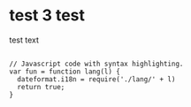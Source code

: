 <div class="included" src="include.html"></div>

<h1>test 3 test</h1>
<p>test text</p>
<pre class="hljs highlight language-js"><code>
// Javascript code with syntax highlighting.
var fun = function lang(l) {
  dateformat.i18n = require('./lang/' + l)
  return true;
}</code></pre>


<div class="included" src="styles.html"></div>
<div class="included" src="include.html"></div>
<script>
async function httpstuff(elmnt){
       xhttp = new XMLHttpRequest();
     async xhttp.onreadystatechange = function() {
        if (this.readyState == 4) {
            if (this.status == 200) {elmnt.innerHTML = this.responseText;}
            if (this.status == 404) {elmnt.innerHTML = "Page not found.";}
        }
    }
    xhttp.open("GET",elmnt.getAttribute("src"), true);
    xhttp.send();   
  }
elmnts = document.getElementsByClassName("included");
for (index = 0; index < elmnts.length; index++) {
     elmnt= elmnts[index];
     httpstuff(elmnt);
}
</script>
